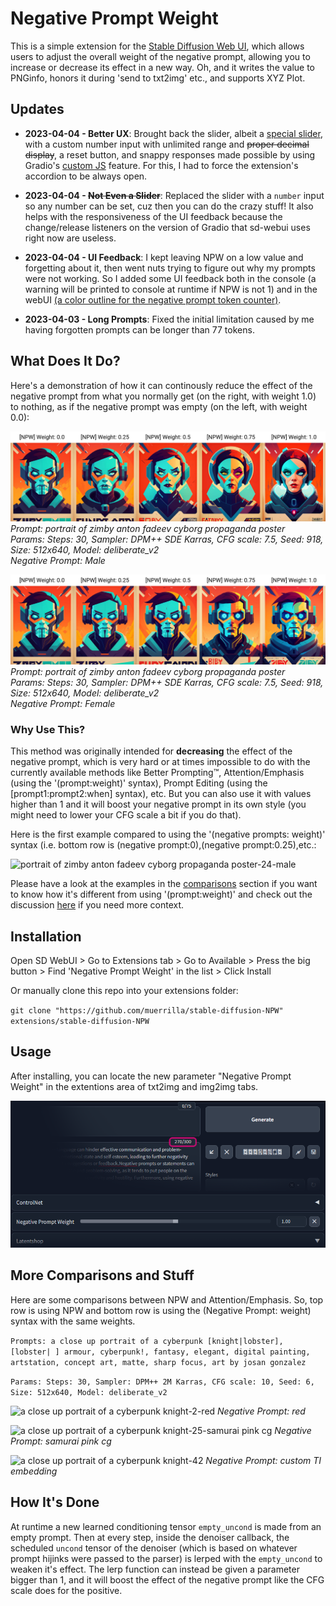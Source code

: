 
# Negative Prompt Weight

This is a simple extension for the [Stable Diffusion Web UI](https://github.com/AUTOMATIC1111/stable-diffusion-webui), which allows users to adjust the overall weight of the negative prompt, allowing you to increase or decrease its effect in a new way. Oh, and it writes the value to PNGinfo, honors it during 'send to txt2img' etc., and supports XYZ Plot.

## Updates
 - **2023-04-04 - Better UX**: Brought back the slider, albeit a [special slider](https://github.com/muerrilla/stable-diffusion-NPW#usage), with a custom number input with unlimited range and ~~proper decimal display~~, a reset button, and snappy responses made possible by using Gradio's [custom JS](https://gradio.app/custom-CSS-and-JS/) feature. For this, I had to force the extension's accordion to be always open.

 - **2023-04-04 - ~~Not Even a Slider~~**: Replaced the slider with a `number` input so any number can be set, cuz then you can do the crazy stuff! It also helps with the responsiveness of the UI feedback because the change/release listeners on the version of Gradio that sd-webui uses right now are useless.

- **2023-04-04 - UI Feedback**: I kept leaving NPW on a low value and forgetting about it, then went nuts trying to figure out why my prompts were not working. So I added some UI feedback both in the console (a warning will be printed to console at runtime if NPW is not 1) and in the webUI [(a color outline for the negative prompt token counter)](https://github.com/muerrilla/stable-diffusion-NPW#usage).

- **2023-04-03 - Long Prompts**: Fixed the initial limitation caused by me having forgotten prompts can be longer than 77 tokens.

## What Does It Do?

Here's a demonstration of how it can continously reduce the effect of the negative prompt from what you normally get (on the right, with weight 1.0) to nothing, as if the negative prompt was empty (on the left, with weight 0.0):

![Another example plot showing the effect of different weights](/assets/example1.jpg)
*Prompt: portrait of zimby anton fadeev cyborg propaganda poster*<br>
*Params: Steps: 30, Sampler: DPM++ SDE Karras, CFG scale: 7.5, Seed: 918, Size: 512x640, Model: deliberate_v2* <br>
*Negative Prompt: Male*

![Another example plot showing the effect of different weights](/assets/example2.jpg)
*Prompt: portrait of zimby anton fadeev cyborg propaganda poster*<br>
*Params: Steps: 30, Sampler: DPM++ SDE Karras, CFG scale: 7.5, Seed: 918, Size: 512x640, Model: deliberate_v2* <br>
*Negative Prompt: Female*

### Why Use This?

This method was originally intended for <b>decreasing</b> the effect of the negative prompt, which is very hard or at times impossible to do with the currently available methods like Better Prompting™, Attention/Emphasis (using the '(prompt:weight)' syntax), Prompt Editing (using the [prompt1:prompt2:when] syntax), etc. But you can also use it with values higher than 1 and it will boost your negative prompt in its own style (you might need to lower your CFG scale a bit if you do that).

Here is the first example compared to using the '(negative prompts: weight)' syntax (i.e. bottom row is (negative prompt:0),(negative prompt:0.25),etc.:

![portrait of zimby anton fadeev cyborg propaganda poster-24-male](https://user-images.githubusercontent.com/48160881/229344713-81793753-d9ae-4927-b5e9-03a7749dfc95.jpg)

Please have a look at the examples in the [comparisons](https://github.com/muerrilla/stable-diffusion-NPW#more-comparisons-and-stuff) section if you want to know how it's different from using '(prompt:weight)' and check out the discussion [here](https://github.com/AUTOMATIC1111/stable-diffusion-webui/issues/9220) if you need more context.

## Installation

Open SD WebUI > Go to Extensions tab > Go to Available > Press the big button > Find 'Negative Prompt Weight' in the list > Click Install

Or manually clone this repo into your extensions folder:

`git clone "https://github.com/muerrilla/stable-diffusion-NPW" extensions/stable-diffusion-NPW`

## Usage

After installing, you can locate the new parameter "Negative Prompt Weight" in the extentions area of txt2img and img2img tabs. 

![Screenshot of the slider provided by the extension in UI](/assets/screenshot.png "Does what it says on the box.")

## More Comparisons and Stuff

Here are some comparisons between NPW and Attention/Emphasis. So, top row is using NPW and bottom row is using the (Negative Prompt: weight) syntax with the same weights.

```Prompts: a close up portrait of a cyberpunk [knight|lobster], [lobster| ] armour, cyberpunk!, fantasy, elegant, digital painting, artstation, concept art, matte, sharp focus, art by josan gonzalez```

```Params: Steps: 30, Sampler: DPM++ 2M Karras, CFG scale: 10, Seed: 6, Size: 512x640, Model: deliberate_v2```


![a close up portrait of a cyberpunk knight-2-red](https://user-images.githubusercontent.com/48160881/229320416-c805642e-168d-4d35-a4c8-a1f0b066a982.jpg)
*Negative Prompt: red*



![a close up portrait of a cyberpunk knight-25-samurai pink cg](https://user-images.githubusercontent.com/48160881/229320590-1beaf1ac-5ede-49ad-b2bd-7e761fdd49df.jpg)
*Negative Prompt: samurai pink cg*



![a close up portrait of a cyberpunk knight-42](https://user-images.githubusercontent.com/48160881/229321419-055bd6ad-2931-4ad1-96d2-69b047ea1c97.jpg)
*Negative Prompt: *custom TI embedding**

## How It's Done

At runtime a new learned conditioning tensor `empty_uncond` is made from an empty prompt. Then at every step, inside the denoiser callback, the scheduled `uncond` tensor of the denoiser (which is based on whatever prompt hijinks were passed to the parser) is lerped with the `empty_uncond` to weaken it's effect. The lerp function can instead be given a parameter bigger than 1, and it will boost the effect of the negative prompt like the CFG scale does for the positive.
